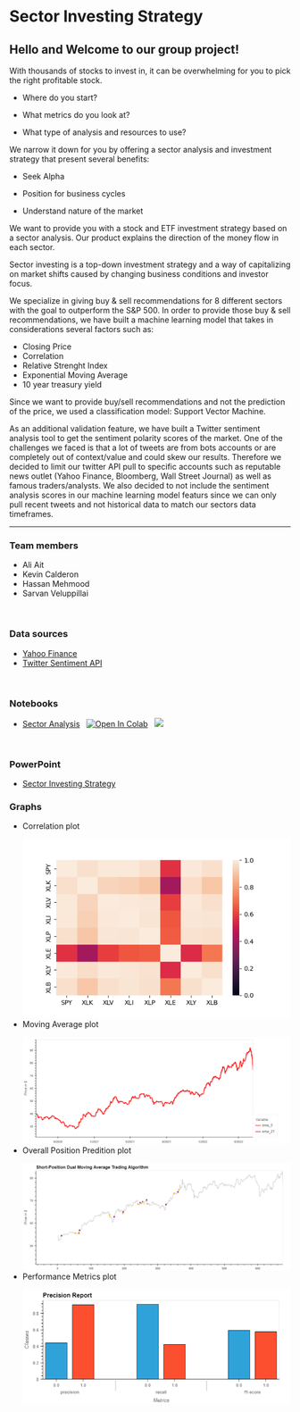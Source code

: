 # Sector Investing Strategy

## Hello and Welcome to our group project! 

With thousands of stocks to invest in, it can be overwhelming for you to pick the right profitable stock. 

- Where do you start? 

- What metrics do you look at?

- What type of analysis and resources to use?

We narrow it down for you by offering a sector analysis and investment strategy that present several benefits: 

- Seek Alpha

- Position for business cycles

- Understand nature of the market

We want to provide you with a stock and ETF investment strategy based on a sector analysis.  Our product explains the direction of the money flow in each sector.

Sector investing is a top-down investment strategy  and a way of capitalizing on market shifts caused by changing business conditions and investor focus.

We specialize in giving buy & sell recommendations for 8 different sectors with the goal to outperform the S&P 500. In order to provide those buy & sell recommendations, we have built a machine learning model that takes in considerations several factors such as:

- Closing Price
- Correlation
- Relative Strenght Index 
- Exponential Moving Average
- 10 year treasury yield

Since we want to provide buy/sell recommendations and not the prediction of the price, we used a classification model: Support Vector Machine. 

As an additional validation feature, we have built a Twitter sentiment analysis tool to get the sentiment polarity scores of the market. One of the challenges we faced is that a lot of tweets are from bots accounts or are completely out of context/value and could skew our results. Therefore we decided to limit our twitter API pull to specific accounts such as reputable news outlet (Yahoo Finance, Bloomberg, Wall Street Journal) as well as famous traders/analysts. We also decided to not include the sentiment analysis scores in our machine learning model featurs since we can only pull recent tweets and not historical data to match our sectors data timeframes. 
___

### Team members
   - Ali Ait
   - Kevin Calderon
   - Hassan Mehmood
   - Sarvan Veluppillai

<p>&nbsp;</p>

### Data sources
- [Yahoo Finance](https://ca.finance.yahoo.com/)
- [Twitter Sentiment API](https://developer.twitter.com/en/docs/tutorials/how-to-analyze-the-sentiment-of-your-own-tweets)


<p>&nbsp;</p>

### Notebooks
- [Sector Analysis](Notebook_Files/Model_Analysis.ipynb) &nbsp; <a href="https://colab.research.google.com/github/Nithy29/Project-2/blob/main/Notebook_Files/Model_Analysis_co-Lab.ipynb" target="_parent"><img src="https://colab.research.google.com/assets/colab-badge.svg" alt="Open In Colab"/></a> &nbsp; <a href="https://share.streamlit.io/nithy29/project-2/main/Notebook_Files/Model_Analysis.py" target="_parent"><img src="https://static.streamlit.io/badges/streamlit_badge_black_white.svg"/></a>

<p>&nbsp;</p>

### PowerPoint
- [Sector Investing Strategy](https://github.com/Nithy29/Project-2/blob/main/Startup%20Presentation%20Deck.pdf)

### Graphs
- Correlation plot <p></p>
![Correlation plot of Stocks](images/correlation_map.png)
- Moving Average plot <p></p>
![Moving Average plot](images/ema_plot.png)
- Overall Position Predition plot <p></p>
![Overall Position Predition plot](images/overall_plot.png)
- Performance Metrics plot <p></p>
![Performance Metrics](images/Performance_Metrics.png)
